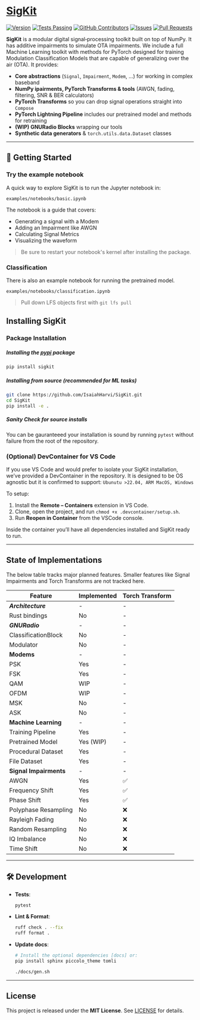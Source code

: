 # [SigKit](https://github.com/users/IsaiahHarvi/projects/5)

[![Version](https://img.shields.io/github/v/release/IsaiahHarvi/SigKit.svg)](https://github.com/IsaiahHarvi/SigKit/releases)
[![Tests Passing](https://img.shields.io/github/actions/workflow/status/IsaiahHarvi/SigKit/test.yaml)](https://github.com/IsaiahHarvi/SigKit/actions?query=workflow%3Apy-test)
[![GitHub Contributors](https://img.shields.io/github/contributors/IsaiahHarvi/SigKit.svg)](https://github.com/IsaiahHarvi/SigKit/graphs/contributors)
[![Issues](https://img.shields.io/github/issues/IsaiahHarvi/SigKit.svg)](https://github.com/IsaiahHarvi/SigKit/issues)
[![Pull Requests](https://img.shields.io/github/issues-pr/IsaiahHarvi/SigKit.svg)](https://github.com/IsaiahHarvi/SigKit/pulls)


**SigKit** is a modular digital signal‐processing toolkit built on top of NumPy. It has additive impairments to simulate OTA impairments. We include a full Machine Learning toolkit with methods for PyTorch designed for training Modulation Classification Models that are capable of generalizing over the air (OTA). It provides:

- **Core abstractions** (`Signal`, `Impairment`, `Modem`, …) for working in complex baseband
- **NumPy ipairments,  PyTorch Transforms & tools** (AWGN, fading, filtering, SNR & BER calculators)
- **PyTorch Transforms** so you can drop signal operations straight into `Compose`
- **PyTorch Lightning Pipeline** includes our pretrained model and methods for retraining
- **(WIP) GNURadio Blocks** wrapping our tools
- **Synthetic data generators** & `torch.utils.data.Dataset` classes

---

## 🚀 Getting Started

### Try the example notebook
A quick way to explore SigKit is to run the Jupyter notebook in:
```
examples/notebooks/basic.ipynb
```

The notebook is a guide that covers:
- Generating a signal with a Modem
- Adding an Impairment like AWGN
- Calculating Signal Metrics
- Visualizing the waveform
> Be sure to restart your notebook's kernel after installing the package.

### Classification
There is also an example notebook for running the pretrained model.
```
examples/notebooks/classification.ipynb
```
> Pull down LFS objects first with `git lfs pull`


## Installing SigKit

### Package Installation
##### Installing the [pypi](https://pypi.org/project/sigkit/) package
```bash
pip install sigkit
```

##### Installing from source (recommended for ML tasks)
```bash
git clone https://github.com/IsaiahHarvi/SigKit.git
cd SigKit
pip install -e .
```

##### Sanity Check for source installs
You can be gauranteeed your installation is sound by running `pytest` without failure from the root of the repository.

### (Optional) DevContainer for VS Code

If you use VS Code and would prefer to isolate your SigKit installation, we’ve provided a DevContainer in the repository.
It is designed to be OS agnostic but it is confirmed to support: `Ubunutu >22.04, ARM MacOS, Windows`

To setup:
1. Install the **Remote – Containers** extension in VS Code.
2. Clone, open the project, and run `chmod +x .devcontainer/setup.sh`.
3. Run **Reopen in Container** from the VSCode console.

Inside the container you’ll have all dependencies installed and SigKit ready to run.

---

## State of Implementations

The below table tracks major planned features. Smaller features like Signal Impairments and Torch Transforms are not tracked here.

Feature | Implemented | Torch Transform
--------|-------------|----------------
**_Architecture_**    |  -   | -
Rust bindings         |  No  | -
**_GNURadio_**        |  -   | -
ClassificationBlock   |  No  | -
Modulator             |  No  | -
**Modems**            |  -   | -
PSK                   | Yes  | -
FSK                   | Yes  | -
QAM                   | WIP  | -
OFDM                  | WIP  | -
MSK                   | No   | -
ASK                   | No   | -
**Machine Learning**  | -    | -
Training Pipeline     | Yes  | -
Pretrained Model      | Yes (WIP) | -
Procedural Dataset    | Yes  | -
File Dataset          | Yes  | -
**Signal Impairments**| -    | -
AWGN                  | Yes  | ✅
Frequency Shift       | Yes  | ✅
Phase Shift           | Yes  | ✅
Polyphase Resampling  | No   | ❌
Rayleigh Fading       | No   | ❌
Random Resampling     | No   | ❌
IQ Imbalance          | No   | ❌
Time Shift            | No   | ❌

---

## 🛠️ Development

* **Tests**:

  ```bash
  pytest
  ```
* **Lint & Format**:

  ```bash
  ruff check . --fix
  ruff format .
  ```
* **Update docs**:

  ```bash
  # Install the optional dependencies [docs] or:
  pip install sphinx piccolo_theme tomli

  ./docs/gen.sh
  ```
---

## License

This project is released under the **MIT License**. See [LICENSE](LICENSE) for details.

